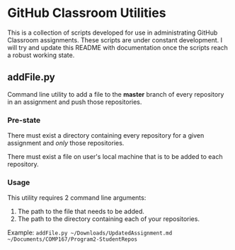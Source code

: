 # GitHub Classroom Utilities
This is a collection of scripts developed for use in administrating GitHub Classroom assignments. These scripts are under constant development. I will try and update this README with documentation once the scripts reach a robust working state.

## addFile.py
Command line utility to add a file to the **master** branch of every repository in an assignment and push those repositories.

### Pre-state
There must exist a directory containing every repository for a given assignment and _only_ those repositories.

There must exist a file on user's local machine that is to be added to each repository.

### Usage

This utility requires 2 command line arguments:
1. The path to the file that needs to be added.
2. The path to the directory containing each of your repositories.

Example: `addFile.py ~/Downloads/UpdatedAssignment.md ~/Documents/COMP167/Program2-StudentRepos`
